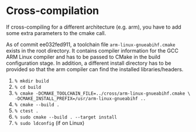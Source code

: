 # Cross-compilation

If cross-compiling for a different architecture (e.g. arm), you have 
to add some extra parameters to the cmake call.

As of commit ee032fed911, a toolchain file `arm-linux-gnueabihf.cmake` exists in the root directory.
It contains compiler information for the GCC ARM Linux compiler and has to be passed to CMake in the build
configuration stage. In addition, a different install directory has to be provided so that the arm compiler can
find the installed libraries/headers.

1.  `% mkdir build`
2.  `% cd build`
3.  `% cmake -DCMAKE_TOOLCHAIN_FILE=../cross/arm-linux-gnueabihf.cmake \
             -DCMAKE_INSTALL_PREFIX=/usr/arm-linux-gnueabihf ..`    
4.  `% cmake --build .`
5.  `% ctest .`
6.  `% sudo cmake --build . --target install`
7.  `% sudo ldconfig` (if on Linux)
